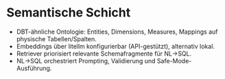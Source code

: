 # Semantische Schicht

- DBT-ähnliche Ontologie: Entities, Dimensions, Measures, Mappings auf physische Tabellen/Spalten.
- Embeddings über litellm konfigurierbar (API-gestützt), alternativ lokal.
- Retriever priorisiert relevante Schemafragmente für NL→SQL.
- NL→SQL orchestriert Prompting, Validierung und Safe-Mode-Ausführung.